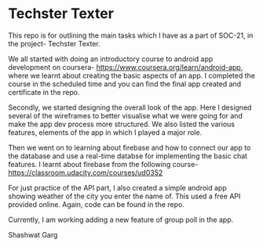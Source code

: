 # Techster Texter
This repo is for outlining the main tasks which I have as a part of SOC-21, in the project- Techster Texter.

We all started with doing an introductory course to android app development on coursera- https://www.coursera.org/learn/android-app, where we learnt about creating the basic aspects of an app. I completed the course in the scheduled time and you can find the final app created and certificate in the repo.

Secondly, we started designing the overall look of the app. Here I designed several of the wireframes to better visualise what we were going for and make the app dev process more structured.
We also listed the various features, elements of the app in which I played a major role.

Then we went on to learning about firebase and how to connect our app to the database and use a real-time databse for implementing the basic chat features. I learnt about firebase from the following course- https://classroom.udacity.com/courses/ud0352

For just practice of the API part, I also created a simple android app showing weather of the city you enter the name of. This used a free API provided online. Again, code can be found in the repo.

Currently, I am working adding a new feature of group poll in the app.

Shashwat Garg

